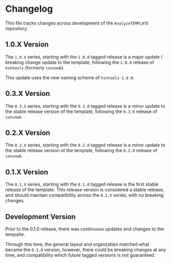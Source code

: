 # Changelog

This file tracks changes across development of the `AnalyzeTEMPLATE` repository.

## 1.0.X Version

The `1.0.X` series, starting with the `1.0.0` tagged release is a major update / breaking
change update to the template, following the `1.0.0` release of `hsntools` (formerly `convnwb`).

This update uses the new naming scheme of `hsntools-1.0.0`.

## 0.3.X Version

The `0.3.X` series, starting with the `0.3.0` tagged release is a minor update to the
stable release version of the template, following the `0.3.0` release of `convnwb`.

## 0.2.X Version

The `0.2.X` series, starting with the `0.2.0` tagged release is a minor update to the
stable release version of the template, following the `0.2.0` release of `convnwb`.

## 0.1.X Version

The `0.1.X` series, starting with the `0.1.0` tagged release is the first stable release
of the template. This release version is considered a stable release, and should maintain
compatibility across the `0.1.X` series, with no breaking changes.

## Development Version

Prior to the 0.1.0 release, there was continuous updates and changes to the tempalte.

Through this time, the general layout and organzation matched what became the `0.1.0` version,
however, there could be breaking changes at any time, and compatibility which future
tagged versions is not guaranteed.
